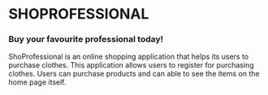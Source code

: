 # SHOPROFESSIONAL
### Buy your favourite professional today!

ShoProfessional is an online shopping application that helps its users to purchase clothes. This application allows users to register for purchasing clothes. Users can purchase products and can able to see the items on the home page itself.
